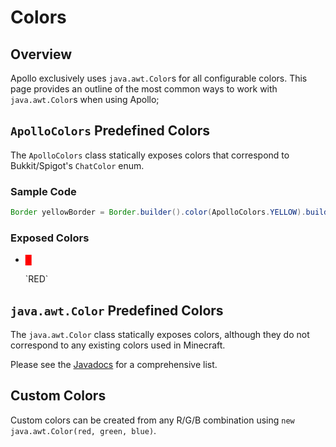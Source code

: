# Colors

## Overview

Apollo exclusively uses `java.awt.Color`s for all configurable colors. This page provides an outline of the most common ways
to work with `java.awt.Color`s when using Apollo;

## `ApolloColors` Predefined Colors

The `ApolloColors` class statically exposes colors that correspond to Bukkit/Spigot's `ChatColor` enum.

### Sample Code

```java
Border yellowBorder = Border.builder().color(ApolloColors.YELLOW).build();
```

### Exposed Colors
* <p style="color: red">█</p> `RED`

## `java.awt.Color` Predefined Colors

The `java.awt.Color` class statically exposes colors, although they do not correspond to any existing colors used in Minecraft.

Please see the [Javadocs](https://docs.oracle.com/javase/8/docs/api/java/awt/Color.html) for a comprehensive list.

## Custom Colors

Custom colors can be created from any R/G/B combination using `new java.awt.Color(red, green, blue)`.

